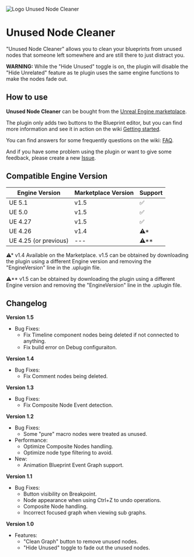 ![Logo Unused Node Cleaner](https://user-images.githubusercontent.com/521864/161403833-2de0e36b-2acb-48f4-b7d0-7ce002cd6cce.gif)

# Unused Node Cleaner
"Unused Node Cleaner" allows you to clean your blueprints from unused nodes that someone left somewhere and are still there to just distract you.

**WARNING:** While the "Hide Unused" toggle is on, the plugin will disable the "Hide Unrelated" feature as te plugin uses the same engine functions to make the nodes fade out.

## How to use

**Unused Node Cleaner** can be bought from the [Unreal Engine marketplace](https://www.unrealengine.com/marketplace/en-US/slug/unused-node-cleaner).

The plugin only adds two buttons to the Blueprint editor, but you can find more information and see it in action on the wiki [Getting started](https://github.com/Urkaz/UnusedNodeCleaner/wiki/Getting-started).

You can find answers for some frequently questions on the wiki: [FAQ](https://github.com/Urkaz/UnusedNodeCleaner/wiki/FAQ).

And if you have some problem using the plugin or want to give some feedback, please create a new [Issue](https://github.com/Urkaz/UnusedNodeCleaner/issues/new/choose).

## Compatible Engine Version

Engine Version | Marketplace Version | Support
-------------- | -------------- | ----
UE 5.1 | v1.5 | ✅
UE 5.0 | v1.5 | ✅
UE 4.27 | v1.5 | ✅
UE 4.26 | v1.4 | ⚠*
UE 4.25 (or previous) | --- | ⚠**

⚠* v1.4 Available on the Marketplace. v1.5 can be obtained by downloading the plugin using a different Engine version and removing the "EngineVersion" line in the .uplugin file.

⚠** v1.5 can be obtained by downloading the plugin using a different Engine version and removing the "EngineVersion" line in the .uplugin file.

## Changelog

**Version 1.5**
- Bug Fixes:
   - Fix Timeline component nodes being deleted if not connected to anything.
   - Fix build error on Debug configuraiton.

**Version 1.4**
- Bug Fixes:
   - Fix Comment nodes being deleted.

**Version 1.3**
- Bug Fixes:
   - Fix Composite Node Event detection.

**Version 1.2**
- Bug Fixes:
   - Some "pure" macro nodes were treated as unused.
- Performance:
   - Optimize Composite Nodes handling.
   - Optimize node type filtering to avoid.
- New:
   - Animation Blueprint Event Graph support.

**Version 1.1**
- Bug Fixes:
   - Button visibility on Breakpoint.
   - Node appearance when using Ctrl+Z to undo operations.
   - Composite Node handling.
   - Incorrect focused graph when viewing sub graphs.

**Version 1.0**
- Features:
   - "Clean Graph" button to remove unused nodes.
   - "Hide Unused" toggle to fade out the unused nodes.
